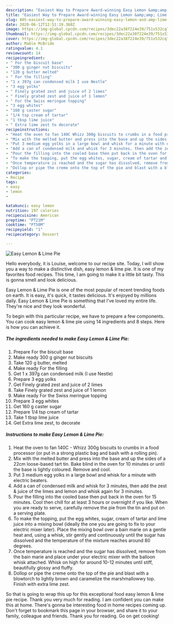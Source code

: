 ```yaml
---
description: "Easiest Way to Prepare Award-winning Easy Lemon &amp;amp; Lime Pie"
title: "Easiest Way to Prepare Award-winning Easy Lemon &amp;amp; Lime Pie"
slug: 805-easiest-way-to-prepare-award-winning-easy-lemon-and-amp-lime-pie
date: 2020-06-12T12:51:19.368Z
image: https://img-global.cpcdn.com/recipes/3dec22a38f224e39/751x532cq70/easy-lemon-lime-pie-recipe-main-photo.jpg
thumbnail: https://img-global.cpcdn.com/recipes/3dec22a38f224e39/751x532cq70/easy-lemon-lime-pie-recipe-main-photo.jpg
cover: https://img-global.cpcdn.com/recipes/3dec22a38f224e39/751x532cq70/easy-lemon-lime-pie-recipe-main-photo.jpg
author: Mable McBride
ratingvalue: 4.1
reviewcount: 14
recipeingredient:
- " For the biscuit base"
- "300 g ginger nut biscuits"
- "120 g butter melted"
- " For the filling"
- "1 x 397g can condensed milk I use Nestle"
- "3 egg yolks"
- " Finely grated zest and juice of 2 limes"
- " Finely grated zest and juice of 1 lemon"
- " For the Swiss meringue topping"
- "3 egg whites"
- "160 g caster sugar"
- "1/4 tsp cream of tartar"
- "1 tbsp lime juice"
- " Extra lime zest to decorate"
recipeinstructions:
- "Heat the oven to fan 140C Whizz 300g biscuits to crumbs in a food processor (or put in a strong plastic bag and bash with a rolling pin)."
- "Mix with the melted butter and press into the base and up the sides of a 22cm loose-based tart tin. Bake blind in the oven for 10 minutes or until the base is lightly coloured. Remove and cool."
- "Put 3 medium egg yolks in a large bowl and whisk for a minute with electric beaters."
- "Add a can of condensed milk and whisk for 3 minutes, then add the zest &amp; juice of the limes and lemon and whisk again for 3 minutes."
- "Pour the filling into the cooled base then put back in the oven for 15 minutes. Cool then chill for at least 3 hours or overnight if you like. When you are ready to serve, carefully remove the pie from the tin and put on a serving plate."
- "To make the topping, put the egg whites, sugar, cream of tartar and lime juice into a mixing bowl (ideally the one you are going to fix to your electric mixer later). Place the mixing bowl over a bain marie on a gentle heat and, using a whisk, stir gently and continuously until the sugar has dissolved and the temperature of the mixture reaches around 80 degrees."
- "Once temperature is reached and the sugar has dissolved, remove from the bain marie and place under your electric mixer with the balloon whisk attached. Whisk on high for around 10-12 minutes until stiff, beautifully glossy and fluffy."
- "Dollop or pipe the creme onto the top of the pie and blast with a blowtorch to lightly brown and caramelize the marshmallowwy top. Finish with extra lime zest."
categories:
- Recipe
tags:
- easy
- lemon
- 

katakunci: easy lemon  
nutrition: 197 calories
recipecuisine: American
preptime: "PT21M"
cooktime: "PT50M"
recipeyield: "1"
recipecategory: Dessert

---
```



![Easy Lemon &amp; Lime Pie](https://img-global.cpcdn.com/recipes/3dec22a38f224e39/751x532cq70/easy-lemon-lime-pie-recipe-main-photo.jpg)

Hello everybody, it is Louise, welcome to our recipe site. Today, I will show you a way to make a distinctive dish, easy lemon &amp; lime pie. It is one of my favorites food recipes. This time, I am going to make it a little bit tasty. This is gonna smell and look delicious.

Easy Lemon &amp; Lime Pie is one of the most popular of recent trending foods on earth. It is easy, it's quick, it tastes delicious. It's enjoyed by millions daily. Easy Lemon &amp; Lime Pie is something that I've loved my entire life. They're nice and they look wonderful.




To begin with this particular recipe, we have to prepare a few components. You can cook easy lemon &amp; lime pie using 14 ingredients and 8 steps. Here is how you can achieve it.

<!--inarticleads1-->

##### The ingredients needed to make Easy Lemon &amp; Lime Pie:

1. Prepare  For the biscuit base
1. Make ready 300 g ginger nut biscuits
1. Take 120 g butter, melted
1. Make ready  For the filling
1. Get 1 x 397g can condensed milk (I use Nestle)
1. Prepare 3 egg yolks
1. Get  Finely grated zest and juice of 2 limes
1. Take  Finely grated zest and juice of 1 lemon
1. Make ready  For the Swiss meringue topping
1. Prepare 3 egg whites
1. Get 160 g caster sugar
1. Prepare 1/4 tsp cream of tartar
1. Take 1 tbsp lime juice
1. Get  Extra lime zest, to decorate




<!--inarticleads2-->

##### Instructions to make Easy Lemon &amp; Lime Pie:

1. Heat the oven to fan 140C - Whizz 300g biscuits to crumbs in a food processor (or put in a strong plastic bag and bash with a rolling pin).
1. Mix with the melted butter and press into the base and up the sides of a 22cm loose-based tart tin. Bake blind in the oven for 10 minutes or until the base is lightly coloured. Remove and cool.
1. Put 3 medium egg yolks in a large bowl and whisk for a minute with electric beaters.
1. Add a can of condensed milk and whisk for 3 minutes, then add the zest &amp; juice of the limes and lemon and whisk again for 3 minutes.
1. Pour the filling into the cooled base then put back in the oven for 15 minutes. Cool then chill for at least 3 hours or overnight if you like. When you are ready to serve, carefully remove the pie from the tin and put on a serving plate.
1. To make the topping, put the egg whites, sugar, cream of tartar and lime juice into a mixing bowl (ideally the one you are going to fix to your electric mixer later). Place the mixing bowl over a bain marie on a gentle heat and, using a whisk, stir gently and continuously until the sugar has dissolved and the temperature of the mixture reaches around 80 degrees.
1. Once temperature is reached and the sugar has dissolved, remove from the bain marie and place under your electric mixer with the balloon whisk attached. Whisk on high for around 10-12 minutes until stiff, beautifully glossy and fluffy.
1. Dollop or pipe the creme onto the top of the pie and blast with a blowtorch to lightly brown and caramelize the marshmallowwy top. Finish with extra lime zest.




So that is going to wrap this up for this exceptional food easy lemon &amp; lime pie recipe. Thank you very much for reading. I am confident you can make this at home. There's gonna be interesting food in home recipes coming up. Don't forget to bookmark this page in your browser, and share it to your family, colleague and friends. Thank you for reading. Go on get cooking!
